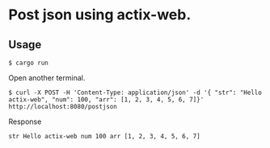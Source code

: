 # Post json using actix-web.

## Usage

```
$ cargo run
```

Open another terminal.

```
$ curl -X POST -H 'Content-Type: application/json' -d '{ "str": "Hello actix-web", "num": 100, "arr": [1, 2, 3, 4, 5, 6, 7]}' http://localhost:8080/postjson
```

Response

```
str Hello actix-web num 100 arr [1, 2, 3, 4, 5, 6, 7]
```
